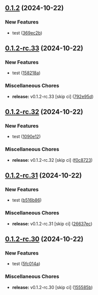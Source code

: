 ## [0.1.2](https://github.com/KingTimer12/MYK-Desktop/compare/v0.1.2-rc.33...v0.1.2) (2024-10-22)


### New Features

* test ([369ec2b](https://github.com/KingTimer12/MYK-Desktop/commit/369ec2bbcfc3dc7a3d97bac800401409a6d8ae70))

## [0.1.2-rc.33](https://github.com/KingTimer12/MYK-Desktop/compare/v0.1.2-rc.32...v0.1.2-rc.33) (2024-10-22)


### New Features

* test ([158218a](https://github.com/KingTimer12/MYK-Desktop/commit/158218a2acc19fb8ab84be388813570c1ff14d96))


### Miscellaneous Chores

* **release:** v0.1.2-rc.33 [skip ci] ([792e95d](https://github.com/KingTimer12/MYK-Desktop/commit/792e95d7c2c32ba44c6fbc71788cdfda34bc5400))

## [0.1.2-rc.32](https://github.com/KingTimer12/MYK-Desktop/compare/v0.1.2-rc.31...v0.1.2-rc.32) (2024-10-22)


### New Features

* test ([1090e12](https://github.com/KingTimer12/MYK-Desktop/commit/1090e1254afec731bf46113ac1a1d4ead2ff988c))


### Miscellaneous Chores

* **release:** v0.1.2-rc.32 [skip ci] ([f0c8723](https://github.com/KingTimer12/MYK-Desktop/commit/f0c87237fc31cc12bf0408f1e973164b8c25c4f9))

## [0.1.2-rc.31](https://github.com/KingTimer12/MYK-Desktop/compare/v0.1.2-rc.30...v0.1.2-rc.31) (2024-10-22)


### New Features

* test ([b516b86](https://github.com/KingTimer12/MYK-Desktop/commit/b516b86dbdfc7dc5701018a81f3884ca849e6f89))


### Miscellaneous Chores

* **release:** v0.1.2-rc.31 [skip ci] ([26637ec](https://github.com/KingTimer12/MYK-Desktop/commit/26637ec8802ed263602c5598e826babdfeed55e5))

## [0.1.2-rc.30](https://github.com/KingTimer12/MYK-Desktop/compare/v0.1.2-rc.29...v0.1.2-rc.30) (2024-10-22)


### New Features

* test ([5fc014a](https://github.com/KingTimer12/MYK-Desktop/commit/5fc014ada82ea5500638beca704d760b55c99552))


### Miscellaneous Chores

* **release:** v0.1.2-rc.30 [skip ci] ([155585b](https://github.com/KingTimer12/MYK-Desktop/commit/155585bdc96ed4362e1d696eb8758bbdf83db04e))

